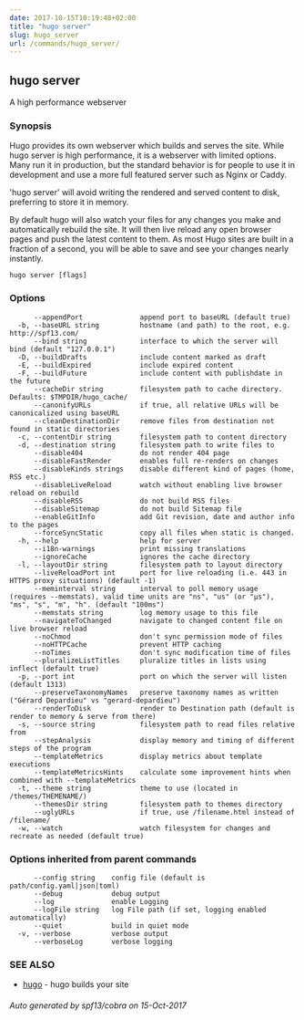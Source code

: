 ```yaml
---
date: 2017-10-15T10:19:48+02:00
title: "hugo server"
slug: hugo_server
url: /commands/hugo_server/
---
```

## hugo server

A high performance webserver

### Synopsis


Hugo provides its own webserver which builds and serves the site.
While hugo server is high performance, it is a webserver with limited options.
Many run it in production, but the standard behavior is for people to use it
in development and use a more full featured server such as Nginx or Caddy.

'hugo server' will avoid writing the rendered and served content to disk,
preferring to store it in memory.

By default hugo will also watch your files for any changes you make and
automatically rebuild the site. It will then live reload any open browser pages
and push the latest content to them. As most Hugo sites are built in a fraction
of a second, you will be able to save and see your changes nearly instantly.

```
hugo server [flags]
```

### Options

```
      --appendPort              append port to baseURL (default true)
  -b, --baseURL string          hostname (and path) to the root, e.g. http://spf13.com/
      --bind string             interface to which the server will bind (default "127.0.0.1")
  -D, --buildDrafts             include content marked as draft
  -E, --buildExpired            include expired content
  -F, --buildFuture             include content with publishdate in the future
      --cacheDir string         filesystem path to cache directory. Defaults: $TMPDIR/hugo_cache/
      --canonifyURLs            if true, all relative URLs will be canonicalized using baseURL
      --cleanDestinationDir     remove files from destination not found in static directories
  -c, --contentDir string       filesystem path to content directory
  -d, --destination string      filesystem path to write files to
      --disable404              do not render 404 page
      --disableFastRender       enables full re-renders on changes
      --disableKinds strings    disable different kind of pages (home, RSS etc.)
      --disableLiveReload       watch without enabling live browser reload on rebuild
      --disableRSS              do not build RSS files
      --disableSitemap          do not build Sitemap file
      --enableGitInfo           add Git revision, date and author info to the pages
      --forceSyncStatic         copy all files when static is changed.
  -h, --help                    help for server
      --i18n-warnings           print missing translations
      --ignoreCache             ignores the cache directory
  -l, --layoutDir string        filesystem path to layout directory
      --liveReloadPort int      port for live reloading (i.e. 443 in HTTPS proxy situations) (default -1)
      --meminterval string      interval to poll memory usage (requires --memstats), valid time units are "ns", "us" (or "µs"), "ms", "s", "m", "h". (default "100ms")
      --memstats string         log memory usage to this file
      --navigateToChanged       navigate to changed content file on live browser reload
      --noChmod                 don't sync permission mode of files
      --noHTTPCache             prevent HTTP caching
      --noTimes                 don't sync modification time of files
      --pluralizeListTitles     pluralize titles in lists using inflect (default true)
  -p, --port int                port on which the server will listen (default 1313)
      --preserveTaxonomyNames   preserve taxonomy names as written ("Gérard Depardieu" vs "gerard-depardieu")
      --renderToDisk            render to Destination path (default is render to memory & serve from there)
  -s, --source string           filesystem path to read files relative from
      --stepAnalysis            display memory and timing of different steps of the program
      --templateMetrics         display metrics about template executions
      --templateMetricsHints    calculate some improvement hints when combined with --templateMetrics
  -t, --theme string            theme to use (located in /themes/THEMENAME/)
      --themesDir string        filesystem path to themes directory
      --uglyURLs                if true, use /filename.html instead of /filename/
  -w, --watch                   watch filesystem for changes and recreate as needed (default true)
```

### Options inherited from parent commands

```
      --config string    config file (default is path/config.yaml|json|toml)
      --debug            debug output
      --log              enable Logging
      --logFile string   log File path (if set, logging enabled automatically)
      --quiet            build in quiet mode
  -v, --verbose          verbose output
      --verboseLog       verbose logging
```

### SEE ALSO
* [hugo](/commands/hugo/)	 - hugo builds your site

###### Auto generated by spf13/cobra on 15-Oct-2017
